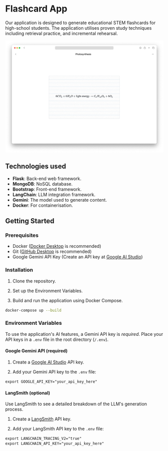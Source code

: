 # Flashcard App

Our application is designed to generate educational STEM flashcards for high-school students. The application utilises proven study techniques including retrieval practice, and incremental rehearsal.

![Application screenshot](./app/static/images/screenshot.png)

## Technologies used

- **Flask**: Back-end web framework.
- **MongoDB**: NoSQL database.
- **Bootstrap**: Front-end framework.
- **LangChain**: LLM integration framework.
- **Gemini**: The model used to generate content.
- **Docker**: For containerisation.

## Getting Started

### Prerequisites

- Docker ([Docker Desktop](https://www.docker.com/products/docker-desktop/) is recommended)
- Git ([GitHub Desktop](https://desktop.github.com/download/) is recommended)
- Google Gemini API Key (Create an API key at [Google AI Studio](https://aistudio.google.com))

### Installation

1. Clone the repository.

2. Set up the Environment Variables.

3. Build and run the application using Docker Compose.

```sh
docker-compose up --build
```

### Environment Variables

To use the application's AI features, a Gemini API key is _required_. Place your API keys in a `.env` file in the root directory (`/.env`).

#### Google Gemini API (required)

1. Create a [Google AI Studio](https://aistudio.google.com) API key.

2. Add your Gemini API key to the `.env` file:

```
export GOOGLE_API_KEY="your_api_key_here"
```

#### LangSmith (optional)

Use LangSmith to see a detailed breakdown of the LLM's generation process.

1. Create a [LangSmith](https://www.langchain.com/langsmith) API key.

2. Add your LangSmith API key to the `.env` file:

```
export LANGCHAIN_TRACING_V2="true"
export LANGCHAIN_API_KEY="your_api_key_here"
```
